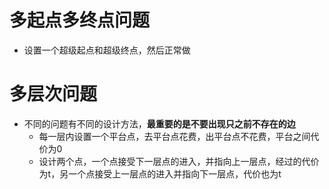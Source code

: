 # 多起点多终点问题
- 设置一个超级起点和超级终点，然后正常做
# 多层次问题
- 不同的问题有不同的设计方法，**最重要的是不要出现只之前不存在的边**
    - 每一层内设置一个平台点，去平台点花费，出平台点不花费，平台之间代价为0
    - 设计两个点，一个点接受下一层点的进入，并指向上一层点，经过的代价为t，另一个点接受上一层点的进入并指向下一层点，代价也为t